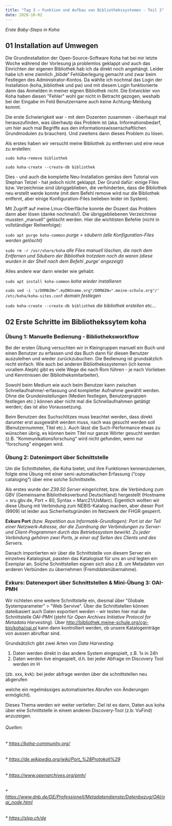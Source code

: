 ```yaml
---
title: "Tag 3 – Funktion und Aufbau von Bibliothekssystemen - Teil 2"
date: 2020-10-02
---
```


*Erste Baby-Steps in Koha*

## 01 Installation auf Umwegen
Die Grundinstallation der Open-Source-Software Koha hat bei mir letzte Woche während der Vorlesung ja problemlos geklappt und auch das Einrichten der eigenen Bibliothek hab ich da direkt noch angehängt. Leider habe ich eine ziemlich „blöde“ Fehlüberlegung gemacht und zwar beim Festlegen des Administrator-Kontos. Da wählte ich nochmal das Login der Installation (koha_bibliothek und pw) und mit diesem Login funktionierte dann das Anmelden in meiner eignen Bibliothek nicht. Die Entwickler von Koha haben diesen "Fehler" wohl gar nicht in Betracht gezogen, weshalb bei der Eingabe im Feld Benutzername auch keine Achtung-Meldung kommt.

Die erste Schwierigkeit war - mit dem Dozenten zusammen - überhaupt mal herauszufinden, was überhautp das Problem ist (aka. Informationsbedarf, um hier auch mal Begriffe aus den informationswissenschaftlichen Grundmodulen zu brauchen). Und zweitens dann dieses Problem zu lösen. 

Als erstes haben wir versucht meine Bibliothek zu entfernen und eine neue zu erstellen:

`sudo koha-remove bibliothek`

`sudo koha-create --create-db bibliothek`

Dies - und auch die komplette Neu-Installation gemäss dem Tutorial von Stephan Tetzel - hat jedoch nicht geklappt. Der Grund dafür: einige Files bzw. Verzeichnise sind übriggeblieben, die verhinderten, dass die Bibliothek neu erstellt werde konnte (mit dem Befehl remove wird nur die Bibliothek entfernt, aber einige Konfiguration-Files belieben leider im System).

Mit Zugriff auf meine Linux-Oberfläche konnte der Dozent das Problem dann aber lösen (danke nochmals!). Die übriggebliebenen Verzeichnise mussten „manuell“ gelöscht werden. Hier die wichtisten Befehle (nicht in vollständiger Reihenfolge):

`sudo apt purge koha-common` *purge = säubern (alle Konfiguration-Files werden gelöscht)*

`sudo rm -r /usr/share/koha` *alle Files manuell löschen, die nach dem Entfernen und Säubern der Bibliothek trotzdem noch da waren (diese wurden in der Shell nach dem Befehl ‚purge‘ angezeigt)*

Alles andere war dann wieder wie gehabt:

`sudo apt install koha-common` *koha wieder installieren*

`sudo sed -i 's/DOMAIN=".myDNSname.org"/DOMAIN=".meine-schule.org"/' /etc/koha/koha-sites.conf` *domain festlegen*

`sudo koha-create --create-db bibliothek` *die bibliothek erstellen*  etc…


## 02 Erste Schritte im Bibliothekssytem koha
### Übung 1: Manuelle Bedienung - Bibliotheksworkflow
Bei der ersten Übung versuchten wir in Kleingruppen manuell ein Buch und einen Benutzer zu erfassen und das Buch dann für diesen Benutzer auszuleihen und wieder zurückzubuchen. Die Bedienung ist grundsätzlich recht einfach. Wie auch bei anderen Bibliothekssystemen (ich kenne vorallem Aleph) gibt es viele Wege die nach Rom führen - je nach Vorlieben und Kenntnissen der Bibliotheksmitarbeiter).

Sowohl beim Medium wie auch beim Benutzer kann zwischen Schnellaufnahme/-erfassung und kompletter Aufnahme gewählt werden. Ohne die Grundeinstellungen (Medien festlegen, Benutzergruppen festlegen etc.) können aber nicht mal die Schnellaufnahmen getätigt werden; das ist also Voraussetzung. 

Beim Benutzen des Suchschlitzes muss beachtet werden, dass direkt darunter erst ausgewählt werden muss, nach was gesucht werden soll (Benutzernummer, Titel etc.). Auch lässt die Such-Performance etwas zu wünschen übrig, es können beim Titel nur ganze Wörter gesucht werden (z.B. “Kommunikationsforschung” wird nicht gefunden, wenn nur “forschung” eingegen wird.


### Übung 2: Datenimport über Schnittstelle
Um die Schnittstellen, die Koha bietet, und ihre Funktionen kennenzulernen, folgte eine Übung mit einer semi-automatischen Erfassung (“copy cataloging”) über eine solche Schnittstelle.

Als erstes wurde der *Z39.50 Server* eingerichtet, bzw. die Verbindung zum GBV (Gemeinsame Bibliotheksverbund  Deutschland) hergestellt (Hostname = sru.gbv.de, Port = 80, Syntax = Marc21/UsMarc).
Eigentlich wollten wir diese Übung mit Verbindung zum NEBIS-Katalog machen, aber dieser Port (9909) ist leider aus Sicherheitsgründen im Netzwerk der FHGR gesperrt.

**Exkurs Port** *(bzw. Repetition aus Informatik-Grundlagen): Port ist der Teil einer Netzwerk-Adresse, der die Zuordnung der Verbindungen zu Server- und Client-Programmen durch das Betriebssystem bewirkt. Zu jeder Verbindung gehören zwei Ports, je einer auf Seiten des Clients und des Servers.*

Danach importierten wir über die Schnittstelle von diesem Server ein einzelnes Katalogisat, passten das Katalogisat für uns an und legten ein Exemplar an. Solche Schnittstellen eignen sich also z.B. um Metadaten von anderen Verbünden zu übernehmen (Fremddatenübernahme).


### Exkurs: Datenexport über Schnittstellen & Mini-Übung 3: OAI-PMH
Wir richteten eine weitere Schnittstelle ein, diesmal über "Globale Systemparameter" > "Web Servive". 
Über die Schnittstellen können dateibasiert auch Daten exportiert werden - wir testen hier mal die Schnittstelle *OAI-PMH* (steht für *Open Archives Initiative Protocol for Metadata Harvesting*).
Über http://bibliothek.meine-schule.org/cgi-bin/koha/oai.pl kann dann kontrolliert werden, ob unsere Katalogeinträge von aussen abrufbar sind. 

Grundsätzlich gibt zwei Arten von *Data Harvesting*:
1. Daten werden direkt in das andere System eingespielt, z.B. 1x in 24h
2. Daten werden live eingespielt, d.h. bei jeder Abfrage im Discovery Tool werden im H 

(zb. xxx, kvk): bei jeder abfrage werden über die schnittstellen neu abgerufen



welche ein regelmässiges automatisiertes Abrufen von Änderungen ermöglicht).


Dieses Thema werden wir weiter vertiefen: Ziel ist es dann, Daten aus koha über eine Schnittstelle in einem anderen Discovery-Tool (z.b: VuFind) anzuzeigen. 














###### Quellen:
###### * https://koha-community.org/
###### * https://de.wikipedia.org/wiki/Port_%28Protokoll%29
###### * https://www.openarchives.org/pmh/
###### * https://www.dnb.de/DE/Professionell/Metadatendienste/Datenbezug/OAI/oai_node.html
###### * https://slsp.ch/de

